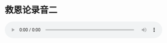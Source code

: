 # 救恩论录音二

<audio style="width: 100%;" preload="false" controls controlslist="nodownload"><source src="//cdn.wechat.edu.pl/audio/mp3/old/27403.mp3" type="audio/mpeg">Your browser does not support the audio element.</audio>


